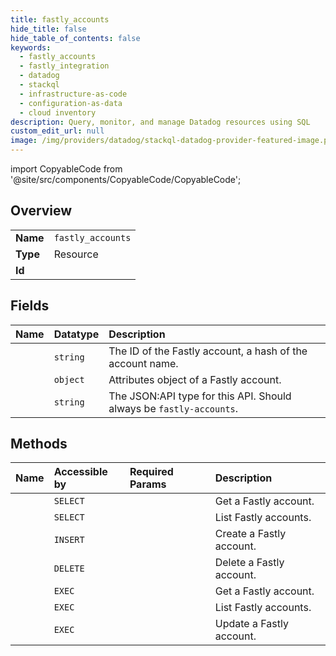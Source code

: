 ```yaml
---
title: fastly_accounts
hide_title: false
hide_table_of_contents: false
keywords:
  - fastly_accounts
  - fastly_integration
  - datadog    
  - stackql
  - infrastructure-as-code
  - configuration-as-data
  - cloud inventory
description: Query, monitor, and manage Datadog resources using SQL
custom_edit_url: null
image: /img/providers/datadog/stackql-datadog-provider-featured-image.png
---
```


import CopyableCode from '@site/src/components/CopyableCode/CopyableCode';




## Overview
<table><tbody>
<tr><td><b>Name</b></td><td><code>fastly_accounts</code></td></tr>
<tr><td><b>Type</b></td><td>Resource</td></tr>
<tr><td><b>Id</b></td><td><CopyableCode code="datadog.fastly_integration.fastly_accounts" /></td></tr>
</tbody></table>

## Fields
| Name | Datatype | Description |
|:-----|:---------|:------------|
| <CopyableCode code="id" /> | `string` | The ID of the Fastly account, a hash of the account name. |
| <CopyableCode code="attributes" /> | `object` | Attributes object of a Fastly account. |
| <CopyableCode code="type" /> | `string` | The JSON:API type for this API. Should always be `fastly-accounts`. |
## Methods
| Name | Accessible by | Required Params | Description |
|:-----|:--------------|:----------------|:------------|
| <CopyableCode code="get_fastly_account" /> | `SELECT` | <CopyableCode code="account_id, dd_site" /> | Get a Fastly account. |
| <CopyableCode code="list_fastly_accounts" /> | `SELECT` | <CopyableCode code="dd_site" /> | List Fastly accounts. |
| <CopyableCode code="create_fastly_account" /> | `INSERT` | <CopyableCode code="data__data, dd_site" /> | Create a Fastly account. |
| <CopyableCode code="delete_fastly_account" /> | `DELETE` | <CopyableCode code="account_id, dd_site" /> | Delete a Fastly account. |
| <CopyableCode code="_get_fastly_account" /> | `EXEC` | <CopyableCode code="account_id, dd_site" /> | Get a Fastly account. |
| <CopyableCode code="_list_fastly_accounts" /> | `EXEC` | <CopyableCode code="dd_site" /> | List Fastly accounts. |
| <CopyableCode code="update_fastly_account" /> | `EXEC` | <CopyableCode code="account_id, data__data, dd_site" /> | Update a Fastly account. |
